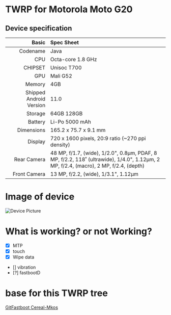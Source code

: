 # TWRP for Motorola Moto G20

## Device specification

Basic   | Spec Sheet
-------:|:------------------------
Codename | Java
CPU     | Octa-core 1.8 GHz
CHIPSET | Unisoc T700
GPU     | Mali G52
Memory  | 4GB
Shipped Android Version | 11.0
Storage | 64GB 128GB
Battery | Li-Po 5000 mAh
Dimensions | 165.2 x 75.7 x 9.1 mm
Display | 720 x 1600 pixels, 20:9 ratio (~270 ppi density)
Rear Camera  | 48 MP, f/1.7, (wide), 1/2.0", 0.8µm, PDAF, 8 MP, f/2.2, 118˚ (ultrawide), 1/4.0", 1.12µm, 2 MP, f/2.4, (macro), 2 MP, f/2.4, (depth)
Front Camera | 13 MP, f/2.2, (wide), 1/3.1", 1.12µm

# Image of device

![Device Picture](https://fdn2.gsmarena.com/vv/pics/motorola/motorola-moto-g20-1.jpg)

# What is working? or not Working?

- [X] MTP
- [X] touch
- [X] Wipe data
- [] vibration
- [?] fastbootD


# base for this TWRP tree

<a href="https://github.com/GitFASTBOOT/android_device_realme_RMX3261"> GitFastboot </a>
<a href="https://github.com/Cereal-Mkos/TWRP-Moto-G20/tree/main"> Cereal-Mkos </a>


